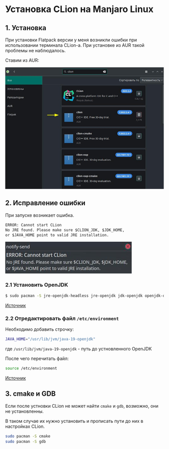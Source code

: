 # Установка CLion на Manjaro Linux

## 1. Установка

При установки Flatpack версии у меня возникли ошибки при использовании терминала CLion-а. При установке из AUR такой проблемы не наблюдалось.

Ставим из AUR:

![pacman-clion.jpg](./pacman-clion.jpg)

## 2. Исправление ошибки

При запуске возникает ошибка.
```
ERROR: Cannot start CLion
No JRE found. Please make sure $CLION_JDK, $JDK_HOME,
or $JAVA_HOME point to valid JRE installation.
```

![clion-error.jpg](./clion-error.jpg)

### 2.1 Установить OpenJDK
```bash
$ sudo pacman -S jre-openjdk-headless jre-openjdk jdk-openjdk openjdk-doc openjdk-src
```
[Источник](https://linuxconfig.org/how-to-install-java-on-manjaro-linux)


### 2.2 Отредактировать файл `/etc/environment`
Необходимо добавить строчку:
```bash
JAVA_HOME="/usr/lib/jvm/java-19-openjdk"
```
где `/usr/lib/jvm/java-19-openjdk` - путь до устновленного OpenJDK

После чего перечитать файл:
```bash
source /etc/environment
```

[Источник](https://askubuntu.com/questions/175514/how-to-set-java-home-for-java)

## 3. cmake и GDB
Если после устновки CLion не может найти `cmake` и `gdb`, возможно, они не установленны.

В таком случае их нужно установить и прописать пути до них в настройках CLion.

```bash
sudo pacman -S cmake
sudo pacman -S gdb
```

